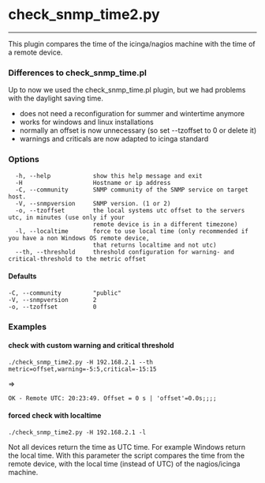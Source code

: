# check_snmp_time2.py
---

This plugin compares the time of the icinga/nagios machine with the time of a remote device.

### Differences to check_snmp_time.pl

Up to now we used the check_snmp_time.pl plugin, but we had problems with the daylight saving time.

- does not need a reconfiguration for summer and wintertime anymore
- works for windows and linux installations 
- normally an offset is now unnecessary (so set --tzoffset to 0 or delete it) 
- warnings and criticals are now adapted to icinga standard 

### Options
```
  -h, --help            show this help message and exit
  -H                    Hostname or ip address
  -C, --community       SNMP community of the SNMP service on target host.
  -V, --snmpversion     SNMP version. (1 or 2)
  -o, --tzoffset        the local systems utc offset to the servers utc, in minutes (use only if your
                        remote device is in a different timezone)
  -l, --localtime       force to use local time (only recommended if you have a non Windows OS remote device,   
                        that returns localtime and not utc)
  --th, --threshold     threshold configuration for warning- and critical-threshold to the metric offset
```
#### Defaults
```
-C, --community         "public"
-V, --snmpversion       2
-o, --tzoffset          0
```

### Examples


#### check with custom warning and critical threshold

    ./check_snmp_time2.py -H 192.168.2.1 --th metric=offset,warning=-5:5,critical=-15:15 

=>

    OK - Remote UTC: 20:23:49. Offset = 0 s | 'offset'=0.0s;;;;


#### forced check with localtime 

    ./check_snmp_time2.py -H 192.168.2.1 -l

Not all devices return the time as UTC time. For example Windows return the local time.
With this parameter the script compares the time from the remote device, with the local time (instead of UTC) of the nagios/icinga machine.

